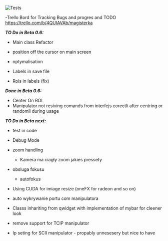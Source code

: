 ![Tests](https://github.com/KrOlech/Magisterka/actions/workflows/python-app.yml/badge.svg)

-Trello Bord for Tracking Bugs and progres and TODO
https://trello.com/b/4QUIAVAb/magisterka


***TO Do in Beta 0.6:***

- Main class Refactor

- position off the cursor on main screen

- optymalisation

- Labels in save file

- Rois in labels (fix)

***Done in Beta 0.6:***

- Center On ROI
- Manipulator not resiving comands from interfejs corectli after centring or randomli during usage

***TO Do in Beta next:***

- test in code

- Debug Mode

- zoom handling
    - Kamera ma ciagły zoom jakies pressety

- obsluga fokusu
    - autofokus

- Using CUDA for imiage resize (oneFX for radeon and so on)

- auto wykrywanie portu com manipulatora

- Classs inhariting from qwidget with implementation of mybar for cleener look

- remove support for TCIP manipulator

- Ip seting for SCII manipulator - propably unnesesery but nice to have
